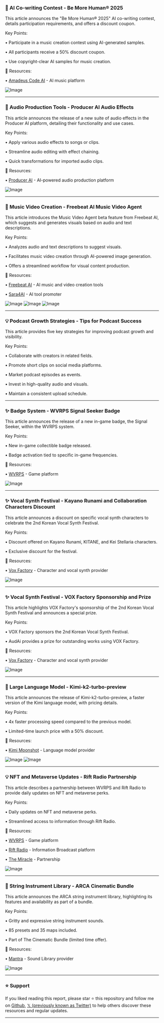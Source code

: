 ### 🤖 AI Co-writing Contest - Be More Human® 2025

This article announces the "Be More Human® 2025" AI co-writing contest, details participation requirements, and offers a discount coupon.

Key Points:

• Participate in a music creation contest using AI-generated samples.

• All participants receive a 50% discount coupon.

• Use copyright-clear AI samples for music creation.


🔗 Resources:

• [Amadeus Code AI](https://x.com/AmadeusCodeAI) - AI music platform

![Image](https://pbs.twimg.com/amplify_video_thumb/1953298135477829633/img/rxWy8kvHll0Yz5I6.jpg)


---

### 🚀 Audio Production Tools - Producer AI Audio Effects

This article announces the release of a new suite of audio effects in the Producer AI platform, detailing their functionality and use cases.

Key Points:

• Apply various audio effects to songs or clips.


• Streamline audio editing with effect chaining.

• Quick transformations for imported audio clips.



🔗 Resources:

• [Producer AI](https://x.com/producer_ai) - AI-powered audio production platform

![Image](https://pbs.twimg.com/amplify_video_thumb/1953603936860188672/img/fF3cRtgKe6paKoCV.jpg)


---

### 🚀 Music Video Creation - Freebeat AI Music Video Agent

This article introduces the Music Video Agent beta feature from Freebeat AI, which suggests and generates visuals based on audio and text descriptions.

Key Points:

• Analyzes audio and text descriptions to suggest visuals.

• Facilitates music video creation through AI-powered image generation.


• Offers a streamlined workflow for visual content production.


🔗 Resources:

• [Freebeat AI](https://x.com/freebeat_ai) - AI music and video creation tools

• [Sara4AI](https://x.com/sara4ai) - AI tool promoter

![Image](https://pbs.twimg.com/media/Gxx4KBwW4AAkA7S?format=jpg&name=small)
![Image](https://pbs.twimg.com/ext_tw_video_thumb/1953567878239637504/pu/img/JLmeBv06M4eZREVW.jpg)
![Image](https://pbs.twimg.com/ext_tw_video_thumb/1953568123476422656/pu/img/NHsJ9ac-yIOIAWCZ.jpg)


---

### 💡 Podcast Growth Strategies - Tips for Podcast Success

This article provides five key strategies for improving podcast growth and visibility.

Key Points:

• Collaborate with creators in related fields.


• Promote short clips on social media platforms.


• Market podcast episodes as events.


• Invest in high-quality audio and visuals.


• Maintain a consistent upload schedule.


---

### ✨ Badge System - WVRPS Signal Seeker Badge

This article announces the release of a new in-game badge, the Signal Seeker, within the WVRPS system.


Key Points:

• New in-game collectible badge released.


• Badge activation tied to specific in-game frequencies.



🔗 Resources:

• [WVRPS](https://x.com/wvrps) -  Game platform

![Image](https://pbs.twimg.com/media/GxlyyLIWwAAD3wF?format=jpg&name=900x900)


---

### ✨ Vocal Synth Festival - Kayano Runami and Collaboration Characters Discount

This article announces a discount on specific vocal synth characters to celebrate the 2nd Korean Vocal Synth Festival.

Key Points:

• Discount offered on Kayano Runami, KITANE, and Kei Stellaria characters.

• Exclusive discount for the festival.


🔗 Resources:

• [Vox Factory](https://x.com/voxfactory) -  Character and vocal synth provider

![Image](https://pbs.twimg.com/media/GxQqN50aIAINAoT?format=jpg&name=small)


---

### ✨ Vocal Synth Festival - VOX Factory Sponsorship and Prize

This article highlights VOX Factory's sponsorship of the 2nd Korean Vocal Synth Festival and announces a special prize.

Key Points:

• VOX Factory sponsors the 2nd Korean Vocal Synth Festival.

• AudAi provides a prize for outstanding works using VOX Factory.


🔗 Resources:

• [Vox Factory](https://x.com/voxfactory) - Character and vocal synth provider

![Image](https://pbs.twimg.com/media/GxQnYR9aIAA2oNa?format=jpg&name=small)


---

### 🤖 Large Language Model - Kimi-k2-turbo-preview

This article announces the release of Kimi-k2-turbo-preview, a faster version of the Kimi language model, with pricing details.

Key Points:

• 4x faster processing speed compared to the previous model.

• Limited-time launch price with a 50% discount.



🔗 Resources:

• [Kimi Moonshot](https://x.com/Kimi_Moonshot) - Language model provider

![Image](https://pbs.twimg.com/media/GxPxw_xagAAgbsv?format=jpg&name=small)
![Image](https://pbs.twimg.com/media/GxPxw_raIAAEeup?format=jpg&name=small)


---

### 💡 NFT and Metaverse Updates - Rift Radio Partnership

This article describes a partnership between WVRPS and Rift Radio to provide daily updates on NFT and metaverse perks.

Key Points:

• Daily updates on NFT and metaverse perks.


• Streamlined access to information through Rift Radio.



🔗 Resources:

• [WVRPS](https://x.com/wvrps) -  Game platform

• [Rift Radio](https://x.com/RiftRadio) -  Information Broadcast platform

• [The Miracle](https://x.com/themiracle_io) - Partnership


![Image](https://pbs.twimg.com/media/GxBrp0mW8AAKUUx?format=jpg&name=small)


---

### 🚀 String Instrument Library - ARCA Cinematic Bundle

This article announces the ARCA string instrument library, highlighting its features and availability as part of a bundle.

Key Points:

• Gritty and expressive string instrument sounds.


• 85 presets and 35 maps included.


• Part of The Cinematic Bundle (limited time offer).


🔗 Resources:

• [Mantra](https://x.com/mntra_io) -  Sound Library provider

![Image](https://pbs.twimg.com/ext_tw_video_thumb/1949606148929122304/pu/img/BYZ2ahs-crO0_Xs0.jpg)


---

### ⭐️ Support

If you liked reading this report, please star ⭐️ this repository and follow me on [Github](https://github.com/Drix10), [𝕏 (previously known as Twitter)](https://x.com/DRIX_10_) to help others discover these resources and regular updates.

---